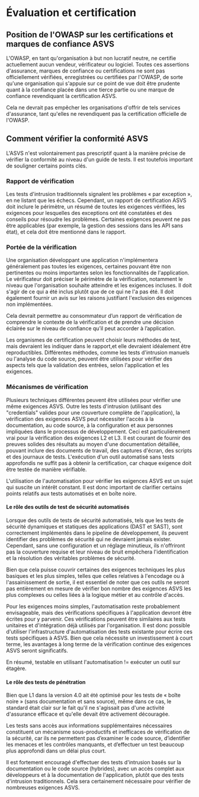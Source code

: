 # Évaluation et certification

## Position de l'OWASP sur les certifications et marques de confiance ASVS

L'OWASP, en tant qu'organisation à but non lucratif neutre, ne certifie actuellement aucun vendeur, vérificateur ou logiciel. Toutes ces assertions d'assurance, marques de confiance ou certifications ne sont pas officiellement vérifiées, enregistrées ou certifiées par l'OWASP, de sorte qu'une organisation qui s'appuie sur ce point de vue doit être prudente quant à la confiance placée dans une tierce partie ou une marque de confiance revendiquant la certification ASVS.

Cela ne devrait pas empêcher les organisations d'offrir de tels services d'assurance, tant qu'elles ne revendiquent pas la certification officielle de l'OWASP.

## Comment vérifier la conformité ASVS

L'ASVS n'est volontairement pas prescriptif quant à la manière précise de vérifier la conformité au niveau d'un guide de tests. Il est toutefois important de souligner certains points clés.

### Rapport de vérification

Les tests d'intrusion traditionnels signalent les problèmes « par exception », en ne listant que les échecs. Cependant, un rapport de certification ASVS doit inclure le périmètre, un résumé de toutes les exigences vérifiées, les exigences pour lesquelles des exceptions ont été constatées et des conseils pour résoudre les problèmes. Certaines exigences peuvent ne pas être applicables (par exemple, la gestion des sessions dans les API sans état), et cela doit être mentionné dans le rapport.

### Portée de la vérification

Une organisation développant une application n'implémentera généralement pas toutes les exigences, certaines pouvant être non pertinentes ou moins importantes selon les fonctionnalités de l'application. Le vérificateur doit préciser le périmètre de la vérification, notamment le niveau que l'organisation souhaite atteindre et les exigences incluses. Il doit s'agir de ce qui a été inclus plutôt que de ce qui ne l'a pas été. Il doit également fournir un avis sur les raisons justifiant l'exclusion des exigences non implémentées.

Cela devrait permettre au consommateur d’un rapport de vérification de comprendre le contexte de la vérification et de prendre une décision éclairée sur le niveau de confiance qu’il peut accorder à l’application.

Les organismes de certification peuvent choisir leurs méthodes de test, mais devraient les indiquer dans le rapport,et elle devraient idéalement être reproductibles. Différentes méthodes, comme les tests d'intrusion manuels ou l'analyse du code source, peuvent être utilisées pour vérifier des aspects tels que la validation des entrées, selon l'application et les exigences.

### Mécanismes de vérification

Plusieurs techniques différentes peuvent être utilisées pour vérifier une même exigences ASVS. Outre les tests d'intrusion (utilisant des "credentials" valides pour une couverture complète de l'application), la vérification des exigences ASVS peut nécessiter l'accès à la documentation, au code source, à la configuration et aux personnes impliquées dans le processus de développement. Ceci est particulièrement vrai pour la vérification des exigences L2 et L3. Il est courant de fournir des preuves solides des résultats au moyen d'une documentation détaillée, pouvant inclure des documents de travail, des captures d'écran, des scripts et des journaux de tests. L'exécution d'un outil automatisé sans tests approfondis ne suffit pas à obtenir la certification, car chaque exigence doit être testée de manière vérifiable.

L'utilisation de l'automatisation pour vérifier les exigences ASVS est un sujet qui suscite un intérêt constant. Il est donc important de clarifier certains points relatifs aux tests automatisés et en boîte noire.

#### Le rôle des outils de test de sécurité automatisés

Lorsque des outils de tests de sécurité automatisés, tels que les tests de sécurité dynamiques et statiques des applications (DAST et SAST), sont correctement implémentés dans le pipeline de développement, ils peuvent identifier des problèmes de sécurité qui ne devraient jamais exister. Cependant, sans une configuration et un réglage minutieux, ils n'offriront pas la couverture requise et leur niveau de bruit empêchera l'identification et la résolution des véritables problèmes de sécurité.

Bien que cela puisse couvrir certaines des exigences techniques les plus basiques et les plus simples, telles que celles relatives à l'encodage ou à l'assainissement de sortie, il est essentiel de noter que ces outils ne seront pas entièrement en mesure de vérifier bon nombre des exigences ASVS les plus complexes ou celles liées à la logique métier et au contrôle d'accès.

Pour les exigences moins simples, l'automatisation reste probablement envisageable, mais des vérifications spécifiques à l'application devront être écrites pour y parvenir. Ces vérifications peuvent être similaires aux tests unitaires et d'intégration déjà utilisés par l'organisation. Il est donc possible d'utiliser l'infrastructure d'automatisation des tests existante pour écrire ces tests spécifiques à ASVS. Bien que cela nécessite un investissement à court terme, les avantages à long terme de la vérification continue des exigences ASVS seront significatifs.

En résumé, testable en utilisant l'automatisation != exécuter un outil sur étagère.

#### Le rôle des tests de pénétration

Bien que L1 dans la version 4.0 ait été optimisé pour les tests de « boîte noire » (sans documentation et sans source), même dans ce cas, le standard était clair sur le fait qu'il ne s'agissait pas d'une activité d'assurance efficace et qu'elle devait être activement découragée.

Les tests sans accès aux informations supplémentaires nécessaires constituent un mécanisme sous-productifs et inefficaces de vérification de la sécurité, car ils ne permettent pas d’examiner le code source, d’identifier les menaces et les contrôles manquants, et d’effectuer un test beaucoup plus approfondi dans un délai plus court.

Il est fortement encouragé d'effectuer des tests d'intrusion basés sur la documentation ou le code source (hybrides), avec un accès complet aux développeurs et à la documentation de l'application, plutôt que des tests d'intrusion traditionnels. Cela sera certainement nécessaire pour vérifier de nombreuses exigences ASVS.

